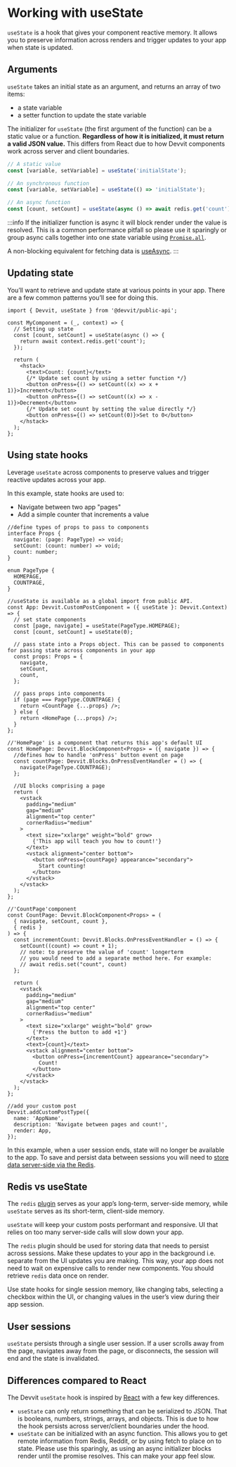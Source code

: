 # Working with useState

`useState` is a hook that gives your component reactive memory. It allows you to preserve information across renders and trigger updates to your app when state is updated.

## Arguments

`useState` takes an initial state as an argument, and returns an array of two items:

- a state variable
- a setter function to update the state variable

The initializer for `useState` (the first argument of the function) can be a static value or a function. **Regardless of how it is initialized, it must return a valid JSON value.** This differs from React due to how Devvit components work across server and client boundaries.

```ts
// A static value
const [variable, setVariable] = useState('initialState');

// An synchronous function
const [variable, setVariable] = useState(() => 'initialState');

// An async function
const [count, setCount] = useState(async () => await redis.get('count'));
```

:::info
If the initializer function is async it will block render under the value is resolved. This is a common performance pitfall so please use it sparingly or group async calls together into one state variable using [`Promise.all`](https://developer.mozilla.org/en-US/docs/Web/JavaScript/Reference/Global_Objects/Promise/all).

A non-blocking equivalent for fetching data is [useAsync](/docs/working_with_useasync.md).
:::

## Updating state

You’ll want to retrieve and update state at various points in your app. There are a few common patterns you’ll see for doing this.

```tsx
import { Devvit, useState } from '@devvit/public-api';

const MyComponent = (_, context) => {
  // Setting up state
  const [count, setCount] = useState(async () => {
    return await context.redis.get('count');
  });

  return (
    <hstack>
      <text>Count: {count}</text>
      {/* Update set count by using a setter function */}
      <button onPress={() => setCount((x) => x + 1)}>Increment</button>
      <button onPress={() => setCount((x) => x - 1)}>Decrement</button>
      {/* Update set count by setting the value directly */}
      <button onPress={() => setCount(0)}>Set to 0</button>
    </hstack>
  );
};
```

## Using state hooks

Leverage `useState` across components to preserve values and trigger reactive updates across your app.

In this example, state hooks are used to:

- Navigate between two app "pages"
- Add a simple counter that increments a value

```tsx
//define types of props to pass to components
interface Props {
  navigate: (page: PageType) => void;
  setCount: (count: number) => void;
  count: number;
}

enum PageType {
  HOMEPAGE,
  COUNTPAGE,
}

//useState is available as a global import from public API.
const App: Devvit.CustomPostComponent = ({ useState }: Devvit.Context) => {
  // set state components
  const [page, navigate] = useState(PageType.HOMEPAGE);
  const [count, setCount] = useState(0);

  // pass state into a Props object. This can be passed to components for passing state across components in your app
  const props: Props = {
    navigate,
    setCount,
    count,
  };

  // pass props into components
  if (page === PageType.COUNTPAGE) {
    return <CountPage {...props} />;
  } else {
    return <HomePage {...props} />;
  }
};

//'HomePage' is a component that returns this app's default UI
const HomePage: Devvit.BlockComponent<Props> = ({ navigate }) => {
  //defines how to handle 'onPress' button event on page
  const countPage: Devvit.Blocks.OnPressEventHandler = () => {
    navigate(PageType.COUNTPAGE);
  };

  //UI blocks comprising a page
  return (
    <vstack
      padding="medium"
      gap="medium"
      alignment="top center"
      cornerRadius="medium"
    >
      <text size="xxlarge" weight="bold" grow>
        {'This app will teach you how to count!'}
      </text>
      <vstack alignment="center bottom">
        <button onPress={countPage} appearance="secondary">
          Start counting!
        </button>
      </vstack>
    </vstack>
  );
};

//'CountPage'component
const CountPage: Devvit.BlockComponent<Props> = (
  { navigate, setCount, count },
  { redis }
) => {
  const incrementCount: Devvit.Blocks.OnPressEventHandler = () => {
    setCount((count) => count + 1);
    // note: to preserve the value of 'count' longerterm
    // you would need to add a separate method here. For example:
    // await redis.set("count", count)
  };

  return (
    <vstack
      padding="medium"
      gap="medium"
      alignment="top center"
      cornerRadius="medium"
    >
      <text size="xxlarge" weight="bold" grow>
        {'Press the button to add +1'}
      </text>
      <text>{count}</text>
      <vstack alignment="center bottom">
        <button onPress={incrementCount} appearance="secondary">
          Count!
        </button>
      </vstack>
    </vstack>
  );
};

//add your custom post
Devvit.addCustomPostType({
  name: 'AppName',
  description: 'Navigate between pages and count!',
  render: App,
});
```

In this example, when a user session ends, state will no longer be available to the app. To save and persist data between sessions you will need to [store data server-side via the Redis](https://developers.reddit.com/docs/redis).

## Redis vs useState

The `redis` [plugin](https://developers.reddit.com/docs/redis) serves as your app’s long-term, server-side memory, while `useState` serves as its short-term, client-side memory.

`useState` will keep your custom posts performant and responsive. UI that relies on too many server-side calls will slow down your app.

The `redis` plugin should be used for storing data that needs to persist across sessions. Make these updates to your app in the background i.e. separate from the UI updates you are making. This way, your app does not need to wait on expensive calls to render new components. You should retrieve `redis` data once on render.

Use state hooks for single session memory, like changing tabs, selecting a checkbox within the UI, or changing values in the user’s view during their app session.

## User sessions

`useState` persists through a single user session. If a user scrolls away from the page, navigates away from the page, or disconnects, the session will end and the state is invalidated.

## Differences compared to React

The Devvit `useState` hook is inspired by [React](https://react.dev/reference/react/useState) with a few key differences.

- `useState` can only return something that can be serialized to JSON. That is booleans, numbers, strings, arrays, and objects. This is due to how the hook persists across server/client boundaries under the hood.
- `useState` can be initialized with an async function. This allows you to get remote information from Redis, Reddit, or by using fetch to place on to state. Please use this sparingly, as using an async initializer blocks render until the promise resolves. This can make your app feel slow.
